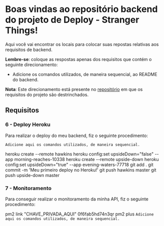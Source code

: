 # Boas vindas ao repositório backend do projeto de Deploy - Stranger Things!

Aqui você vai encontrar os locais para colocar suas repostas relativas aos requisitos de backend.

**Lembre-se**: coloque as respostas apenas dos requisitos que contém o seguinte direcionamento:

  - Adicione os comandos utilizados, de maneira sequencial, ao README do backend.

**Nota**: Este direcionamento está presente no [repositório](https://github.com/tryber/sd-01-block31-stranger-things) em que os requisitos do projeto são destrinchados.

## Requisitos

### 6 - Deploy Heroku

Para realizar o deploy do meu backend, fiz o seguinte procedimento:

`Adicione aqui os comandos utilizados, de maneira sequencial.`

heroku create --remote hawkins
heroku config:set upsideDown="false" --app morning-reaches-10338
heroku create --remote upside-down
heroku config:set upsideDown="true" --app evening-waters-77718
git add .
git commit -m 'Meu primeiro deploy no Heroku!'
git push hawkins master
git push upside-down master

### 7 - Monitoramento

Para conseguir realizar o monitoramento da minha API, fiz o seguinte procedimento:

pm2 link "CHAVE_PRIVADA_AQUI" 0f6fab5hd74n3qr
pm2 plus
`Adicione aqui os comandos utilizados, de maneira sequencial.`
